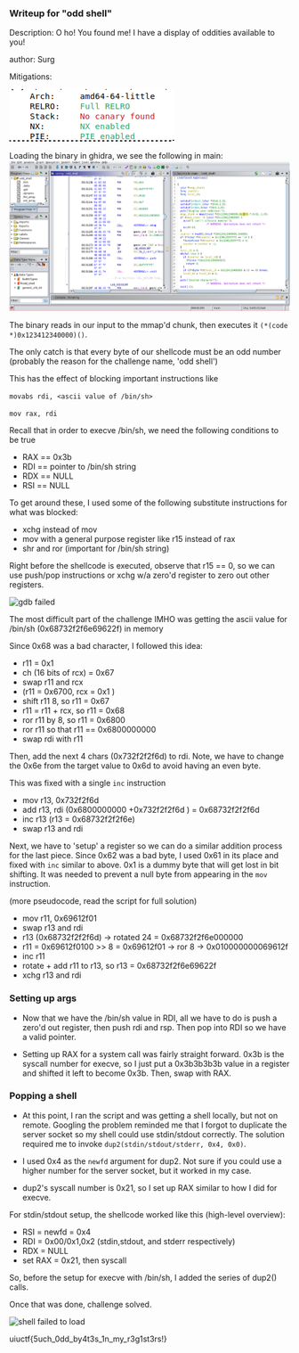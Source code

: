 ### Writeup for "odd shell"

Description: O ho! You found me! I have a display of oddities available to you!

author: Surg


Mitigations:

![mitigations failed to load](images/mitigations.png) 


Loading the binary in ghidra, we see the following in main: 
![main failed to load](images/main.png)

The binary reads in our input to the mmap'd chunk, then executes
it ```(*(code *)0x123412340000)()```. 

The only catch is that every byte of
our shellcode must be an odd number (probably the reason for the challenge name, 'odd shell')


This has the effect of blocking important instructions like

```movabs rdi, <ascii value of /bin/sh>```

```mov rax, rdi```


Recall that in order to execve /bin/sh, we need the following conditions to be true

* RAX == 0x3b
* RDI == pointer to /bin/sh string
* RDX == NULL
* RSI == NULL

To get around these, I used some of the following substitute instructions for what was blocked:

* xchg instead of mov
* mov with a general purpose register like r15 instead of rax
* shr and ror (important for /bin/sh string)

Right before the shellcode is executed, observe that r15 == 0,
so we can use push/pop instructions or xchg w/a zero'd register to zero out other registers.

![gdb failed](images/gdb.png)	

The most difficult part of the challenge IMHO was getting the ascii value for /bin/sh 
(0x68732f2f6e69622f)
in memory

Since 0x68 was a bad character, I followed this idea:

* r11 = 0x1
* ch (16 bits of rcx) = 0x67
* swap r11 and rcx
* 	(r11 = 0x6700, rcx = 0x1 )
* shift r11 8, so r11 = 0x67
* r11 = r11 + rcx, so r11 = 0x68
* ror r11 by 8, so r11 = 0x6800
* ror r11 so that r11 == 0x6800000000
* swap rdi with r11

Then, add the next 4 chars (0x732f2f2f6d) to rdi.
Note, we have to change the 0x6e from the target value
to 0x6d to avoid having an even byte.

This was fixed with a single ```inc``` instruction

* mov r13, 0x732f2f6d
* add r13, rdi (0x6800000000 +0x732f2f2f6d ) = 0x68732f2f2f6d
* inc r13 (r13 = 0x68732f2f2f6e)
* swap r13 and rdi

Next, we have to 'setup' a register so we can do a similar addition
process for the last piece. Since 0x62 was a bad byte, I used 0x61
in its place and fixed with ```inc``` similar to above. 0x1 is a dummy byte that will get lost in bit shifting. It was needed to prevent a null byte from appearing in the ```mov``` instruction.

(more pseudocode, read the script for full solution)

* mov r11, 0x69612f01
* swap r13 and rdi
* r13 (0x68732f2f2f6d) -> rotated 24 = 0x68732f2f6e000000 
* r11 = 0x69612f0100 >> 8 = 0x69612f01 -> ror 8 -> 0x010000000069612f 
* inc r11
* rotate + add r11 to r13, so r13 = 0x68732f2f6e69622f
* xchg r13 and rdi

### Setting up args

* Now that we have the /bin/sh value in RDI, all we have to do is push a zero'd out register, then push rdi and rsp. Then pop into RDI so we have a valid pointer.

* Setting up RAX for a system call was fairly straight forward. 0x3b is the syscall number for execve, so I just put a 0x3b3b3b3b value in a register and shifted it left to become 0x3b. Then, swap with RAX.


### Popping a shell

* At this point, I ran the script and was getting a shell locally, but not on remote. Googling the problem reminded me that I forgot to duplicate the server socket so my shell could use stdin/stdout correctly. The solution required me to invoke ```dup2(stdin/stdout/stderr, 0x4, 0x0)```. 

* I used 0x4 as the ```newfd``` argument for dup2. Not sure if you could use a higher number for the server socket, but it worked in my case.

* dup2's syscall number is 0x21, so I set up RAX similar to how I did for execve.

For stdin/stdout setup, the shellcode worked like this (high-level overview):

* RSI = newfd = 0x4
* RDI = 0x00/0x1,0x2 (stdin,stdout, and stderr respectively)
* RDX = NULL
* set RAX = 0x21, then syscall

So, before the setup for execve with /bin/sh, I added the series of dup2() calls.

Once that was done, challenge solved.


![shell failed to load](images/flag_proof.png)




uiuctf{5uch\_0dd\_by4t3s\_1n\_my\_r3g1st3rs!}

